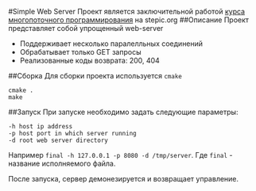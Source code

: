 #Simple Web Server
Проект является заключительной работой [курса многопоточного программирования](https://stepic.org/course/%D0%9C%D0%BD%D0%BE%D0%B3%D0%BE%D0%BF%D0%BE%D1%82%D0%BE%D1%87%D0%BD%D0%BE%D0%B5-%D0%BF%D1%80%D0%BE%D0%B3%D1%80%D0%B0%D0%BC%D0%BC%D0%B8%D1%80%D0%BE%D0%B2%D0%B0%D0%BD%D0%B8%D0%B5-%D0%BD%D0%B0-%D0%A1%D0%A1++-149) на stepic.org
##Описание
Проект представляет собой упрощенный web-server

- Поддерживает несколько паралелльных соединений
- Обрабатывает только GET запросы
- Реализованные коды возврата: 200, 404

##Сборка
Для сборки проекта используется `cmake`
```
cmake .
make
```
##Запуск
При запуске необходимо задать следующие параметры:
```
-h host ip address
-p host port in which server running
-d root web server directory
```
Например `final -h 127.0.0.1 -p 8080 -d /tmp/server`.
Где `final` - название исполняемого файла.

После запуска, сервер демонезируется и возвращает управление.